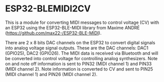 # ESP32-BLEMIDI2CV

This is a module for converting MIDI messages to control voltage (CV) with an ESP32 using the ESP32-BLE-MIDI library from Maxime ANDRÉ (https://github.com/max22-/ESP32-BLE-MIDI).

There are 2 x 8 bits DAC channels on the ESP32 to convert digital signals into analog voltage signal outputs. These are the DAC channels: DAC1 (GPIO25), DAC2 (GPIO26). The MIDI data is received via Bluetooth and will be converted into control voltage for controlling analog synthesizers. Note on and note off information is sent to PIN32 (MIDI channel 1) and PIN33 (MIDI channel 2). Note information is converted to CV and sent to PIN25 (MIDI channel 1) and PIN26 (MIDI channel 2).
